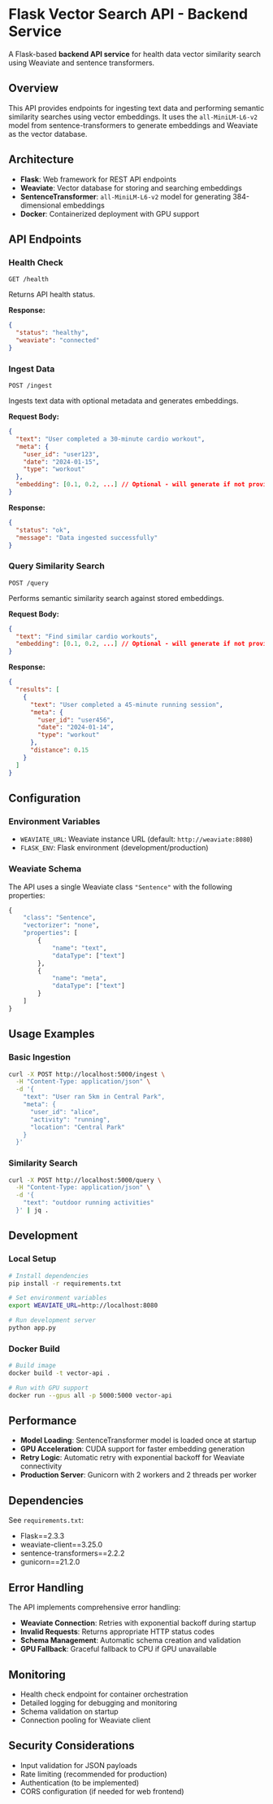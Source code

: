 # Flask Vector Search API - Backend Service

A Flask-based **backend API service** for health data vector similarity search using Weaviate and sentence transformers.

## Overview

This API provides endpoints for ingesting text data and performing semantic similarity searches using vector embeddings. It uses the `all-MiniLM-L6-v2` model from sentence-transformers to generate embeddings and Weaviate as the vector database.

## Architecture

- **Flask**: Web framework for REST API endpoints
- **Weaviate**: Vector database for storing and searching embeddings
- **SentenceTransformer**: `all-MiniLM-L6-v2` model for generating 384-dimensional embeddings
- **Docker**: Containerized deployment with GPU support

## API Endpoints

### Health Check
```http
GET /health
```
Returns API health status.

**Response:**
```json
{
  "status": "healthy",
  "weaviate": "connected"
}
```

### Ingest Data
```http
POST /ingest
```
Ingests text data with optional metadata and generates embeddings.

**Request Body:**
```json
{
  "text": "User completed a 30-minute cardio workout",
  "meta": {
    "user_id": "user123",
    "date": "2024-01-15",
    "type": "workout"
  },
  "embedding": [0.1, 0.2, ...] // Optional - will generate if not provided
}
```

**Response:**
```json
{
  "status": "ok",
  "message": "Data ingested successfully"
}
```

### Query Similarity Search
```http
POST /query
```
Performs semantic similarity search against stored embeddings.

**Request Body:**
```json
{
  "text": "Find similar cardio workouts",
  "embedding": [0.1, 0.2, ...] // Optional - will generate if not provided
}
```

**Response:**
```json
{
  "results": [
    {
      "text": "User completed a 45-minute running session",
      "meta": {
        "user_id": "user456",
        "date": "2024-01-14",
        "type": "workout"
      },
      "distance": 0.15
    }
  ]
}
```

## Configuration

### Environment Variables

- `WEAVIATE_URL`: Weaviate instance URL (default: `http://weaviate:8080`)
- `FLASK_ENV`: Flask environment (development/production)

### Weaviate Schema

The API uses a single Weaviate class `"Sentence"` with the following properties:

```python
{
    "class": "Sentence",
    "vectorizer": "none",
    "properties": [
        {
            "name": "text",
            "dataType": ["text"]
        },
        {
            "name": "meta",
            "dataType": ["text"]
        }
    ]
}
```

## Usage Examples

### Basic Ingestion
```bash
curl -X POST http://localhost:5000/ingest \
  -H "Content-Type: application/json" \
  -d '{
    "text": "User ran 5km in Central Park",
    "meta": {
      "user_id": "alice",
      "activity": "running",
      "location": "Central Park"
    }
  }'
```

### Similarity Search
```bash
curl -X POST http://localhost:5000/query \
  -H "Content-Type: application/json" \
  -d '{
    "text": "outdoor running activities"
  }' | jq .
```

## Development

### Local Setup
```bash
# Install dependencies
pip install -r requirements.txt

# Set environment variables
export WEAVIATE_URL=http://localhost:8080

# Run development server
python app.py
```

### Docker Build
```bash
# Build image
docker build -t vector-api .

# Run with GPU support
docker run --gpus all -p 5000:5000 vector-api
```

## Performance

- **Model Loading**: SentenceTransformer model is loaded once at startup
- **GPU Acceleration**: CUDA support for faster embedding generation
- **Retry Logic**: Automatic retry with exponential backoff for Weaviate connectivity
- **Production Server**: Gunicorn with 2 workers and 2 threads per worker

## Dependencies

See `requirements.txt`:
- Flask==2.3.3
- weaviate-client==3.25.0
- sentence-transformers==2.2.2
- gunicorn==21.2.0

## Error Handling

The API implements comprehensive error handling:

- **Weaviate Connection**: Retries with exponential backoff during startup
- **Invalid Requests**: Returns appropriate HTTP status codes
- **Schema Management**: Automatic schema creation and validation
- **GPU Fallback**: Graceful fallback to CPU if GPU unavailable

## Monitoring

- Health check endpoint for container orchestration
- Detailed logging for debugging and monitoring
- Schema validation on startup
- Connection pooling for Weaviate client

## Security Considerations

- Input validation for JSON payloads
- Rate limiting (recommended for production)
- Authentication (to be implemented)
- CORS configuration (if needed for web frontend)